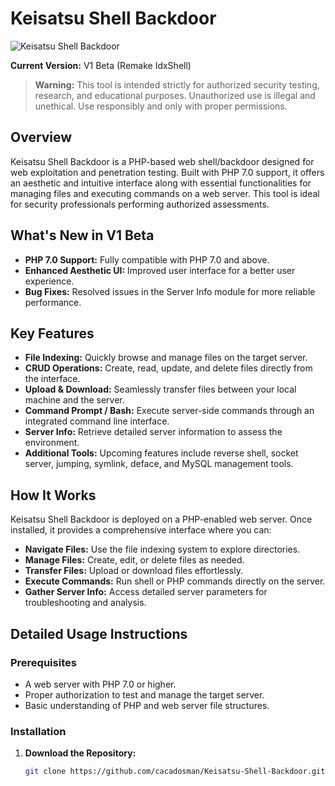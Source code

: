 # Keisatsu Shell Backdoor
![Keisatsu Shell Backdoor](https://r00t-shell.com/wp-content/uploads/2025/02/Keisatsu-Shell-Backdoor.png "Keisatsu Shell Backdoor")

**Current Version:** V1 Beta (Remake IdxShell)

> **Warning:** This tool is intended strictly for authorized security testing, research, and educational purposes. Unauthorized use is illegal and unethical. Use responsibly and only with proper permissions.

## Overview

Keisatsu Shell Backdoor is a PHP-based web shell/backdoor designed for web exploitation and penetration testing. Built with PHP 7.0 support, it offers an aesthetic and intuitive interface along with essential functionalities for managing files and executing commands on a web server. This tool is ideal for security professionals performing authorized assessments.

## What's New in V1 Beta

- **PHP 7.0 Support:** Fully compatible with PHP 7.0 and above.
- **Enhanced Aesthetic UI:** Improved user interface for a better user experience.
- **Bug Fixes:** Resolved issues in the Server Info module for more reliable performance.

## Key Features

- **File Indexing:** Quickly browse and manage files on the target server.
- **CRUD Operations:** Create, read, update, and delete files directly from the interface.
- **Upload & Download:** Seamlessly transfer files between your local machine and the server.
- **Command Prompt / Bash:** Execute server-side commands through an integrated command line interface.
- **Server Info:** Retrieve detailed server information to assess the environment.
- **Additional Tools:** Upcoming features include reverse shell, socket server, jumping, symlink, deface, and MySQL management tools.

## How It Works

Keisatsu Shell Backdoor is deployed on a PHP-enabled web server. Once installed, it provides a comprehensive interface where you can:
- **Navigate Files:** Use the file indexing system to explore directories.
- **Manage Files:** Create, edit, or delete files as needed.
- **Transfer Files:** Upload or download files effortlessly.
- **Execute Commands:** Run shell or PHP commands directly on the server.
- **Gather Server Info:** Access detailed server parameters for troubleshooting and analysis.

## Detailed Usage Instructions

### Prerequisites
- A web server with PHP 7.0 or higher.
- Proper authorization to test and manage the target server.
- Basic understanding of PHP and web server file structures.

### Installation

1. **Download the Repository:**
   ```bash
   git clone https://github.com/cacadosman/Keisatsu-Shell-Backdoor.git
